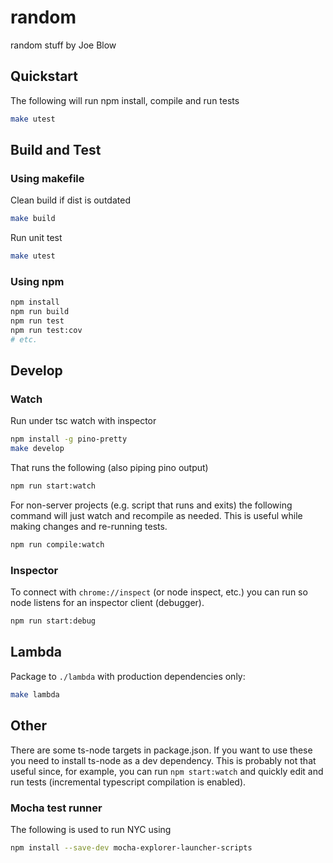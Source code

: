 # random

random stuff by Joe Blow

## Quickstart

The following will run npm install, compile and run tests

```bash
make utest
```

## Build and Test

### Using makefile

Clean build if dist is outdated

```bash
make build
```

Run unit test

```bash
make utest
```

### Using npm

```bash
npm install
npm run build
npm run test
npm run test:cov
# etc.
```

## Develop

### Watch

Run under tsc watch with inspector

```bash
npm install -g pino-pretty
make develop
```

That runs the following (also piping pino output)

```bash
npm run start:watch
```

For non-server projects (e.g. script that runs and exits) the following command will just watch and recompile as needed. This is useful while making changes and re-running tests.

```bash
npm run compile:watch
```

### Inspector

To connect with `chrome://inspect` (or node inspect, etc.) you can run so node listens for an inspector client (debugger).

```bash
npm run start:debug
```

## Lambda

Package to `./lambda` with production dependencies only:

```bash
make lambda
```

## Other

There are some ts-node targets in package.json. If you want to use these you need to install ts-node as a dev dependency. This is probably not that useful since, for example, you can run `npm start:watch` and quickly edit and run tests (incremental typescript compilation is enabled).

### Mocha test runner

The following is used to run NYC using

```bash
npm install --save-dev mocha-explorer-launcher-scripts
```
